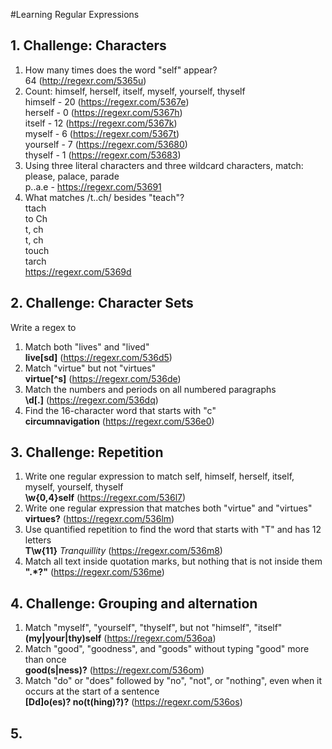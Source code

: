 #Learning Regular Expressions
     
## 1. Challenge: Characters
1. How many times does the word "self" appear? <br />
    64 (http://regexr.com/5365u)
1. Count: himself, herself, itself, myself, yourself, thyself <br />
    himself - 20 (https://regexr.com/5367e) <br />
    herself - 0 (https://regexr.com/5367h) <br />
    itself - 12 (https://regexr.com/5367k) <br />
    myself - 6 (https://regexr.com/5367t) <br />
    yourself - 7 (https://regexr.com/53680) <br />
    thyself - 1 (https://regexr.com/53683) <br />
1. Using three literal characters and three wildcard characters, match: please, palace, parade <br />
    p..a.e - https://regexr.com/53691
1. What matches /t..ch/ besides "teach"? <br />
    ttach <br />
    to Ch <br />
    t, ch <br />
    t, ch <br />
    touch <br />
    tarch <br />
    https://regexr.com/5369d

## 2. Challenge: Character Sets
Write a regex to
1. Match both "lives" and "lived" <br />
   **live[sd]** (https://regexr.com/536d5)
1. Match "virtue" but not "virtues" <br />
    **virtue[^s]** (https://regexr.com/536de)
1. Match the numbers and periods on all numbered paragraphs <br />
    **\d[.]** (https://regexr.com/536dq)
1. Find the 16-character word that starts with "c" <br />
    **circumnavigation** (https://regexr.com/536e0)

## 3. Challenge: Repetition
1. Write one regular expression to match self, himself, herself, itself, myself, yourself, thyself <br />
    **\w{0,4}self** (https://regexr.com/536l7)
1. Write one regular expression that matches both "virtue" and "virtues" <br />
    **virtues?** (https://regexr.com/536lm)
1. Use quantified repetition to find the word that starts with "T" and has 12 letters <br />
    **T\w{11}** *Tranquillity* (https://regexr.com/536m8)
1. Match all text inside quotation marks, but nothing that is not inside them <br />
    **".*?"** (https://regexr.com/536me)

## 4. Challenge: Grouping and alternation
1. Match "myself", "yourself", "thyself", but not "himself", "itself" <br />
    **(my|your|thy)self** (https://regexr.com/536oa)
1. Match "good", "goodness", and "goods" without typing "good" more than once <br />
    **good(s|ness)?** (https://regexr.com/536om)
1. Match "do" or "does" followed by "no", "not", or "nothing", even when it occurs at the start of a sentence <br />
    **[Dd]o(es)? no(t(hing)?)?** (https://regexr.com/536os)

## 5. 




































